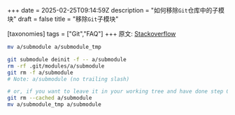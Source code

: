 +++
date = 2025-02-25T09:14:59Z
description = "如何移除`Git`仓库中的子模块"
draft = false
title = "移除`Git`子模块"

[taxonomies]
tags = ["Git","FAQ"]
+++
原文: [Stackoverflow](https://stackoverflow.com/a/16162000)

```bash
mv a/submodule a/submodule_tmp

git submodule deinit -f -- a/submodule
rm -rf .git/modules/a/submodule
git rm -f a/submodule
# Note: a/submodule (no trailing slash)

# or, if you want to leave it in your working tree and have done step 0
git rm --cached a/submodule
mv a/submodule_tmp a/submodule
```
